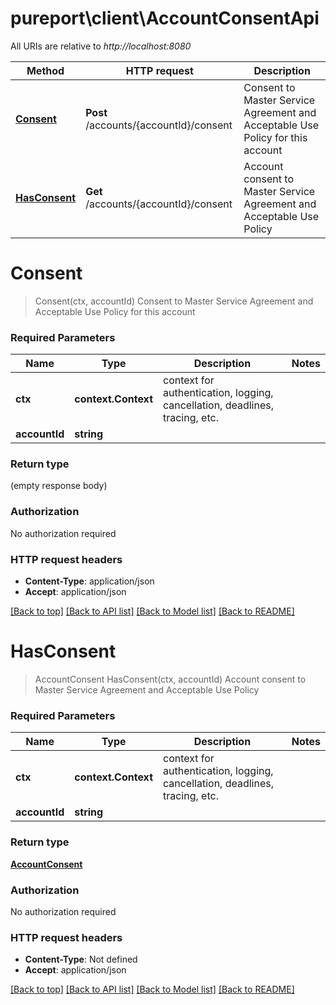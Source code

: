 # pureport\client\AccountConsentApi

All URIs are relative to *http://localhost:8080*

Method | HTTP request | Description
------------- | ------------- | -------------
[**Consent**](AccountConsentApi.md#Consent) | **Post** /accounts/{accountId}/consent | Consent to Master Service Agreement and Acceptable Use Policy for this account
[**HasConsent**](AccountConsentApi.md#HasConsent) | **Get** /accounts/{accountId}/consent | Account consent to Master Service Agreement and Acceptable Use Policy


# **Consent**
> Consent(ctx, accountId)
Consent to Master Service Agreement and Acceptable Use Policy for this account



### Required Parameters

Name | Type | Description  | Notes
------------- | ------------- | ------------- | -------------
 **ctx** | **context.Context** | context for authentication, logging, cancellation, deadlines, tracing, etc.
  **accountId** | **string**|  | 

### Return type

 (empty response body)

### Authorization

No authorization required

### HTTP request headers

 - **Content-Type**: application/json
 - **Accept**: application/json

[[Back to top]](#) [[Back to API list]](../README.md#documentation-for-api-endpoints) [[Back to Model list]](../README.md#documentation-for-models) [[Back to README]](../README.md)

# **HasConsent**
> AccountConsent HasConsent(ctx, accountId)
Account consent to Master Service Agreement and Acceptable Use Policy



### Required Parameters

Name | Type | Description  | Notes
------------- | ------------- | ------------- | -------------
 **ctx** | **context.Context** | context for authentication, logging, cancellation, deadlines, tracing, etc.
  **accountId** | **string**|  | 

### Return type

[**AccountConsent**](AccountConsent.md)

### Authorization

No authorization required

### HTTP request headers

 - **Content-Type**: Not defined
 - **Accept**: application/json

[[Back to top]](#) [[Back to API list]](../README.md#documentation-for-api-endpoints) [[Back to Model list]](../README.md#documentation-for-models) [[Back to README]](../README.md)

